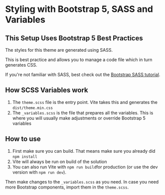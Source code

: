 ﻿# Styling with Bootstrap 5, SASS and Variables

## This Setup Uses Bootstrap 5 Best Practices

The styles for this theme are generated using SASS. 

This is best practice and allows you to manage a code file which in turn generates CSS. 

If you're not familiar with SASS, best check out the [Bootstrap SASS tutorial](https://getbootstrap.com/docs/5.3/customize/sass/).

## How SCSS Variables work

1. The `theme.scss` file is the entry point. Vite takes this and generates the `dist/theme.min.css`
1. The `_variables.scss` is the file that prepares all the variables. This is where you will usually make adjustments or override Bootstrap 5 variables

## How to use

1. First make sure you can build. That means make sure you already did `npm install` 
1. Vite will always be run on build of the solution 
1. You can also run Vite with `npm run build`for production (or use the dev version with `npm run dev`).

Then make changes to the `_variables.scss` as you need. In case you need more Bootstrap components, import them in the `theme.scss`.